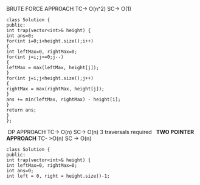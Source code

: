 BRUTE FORCE APPROACH
TC-> O(n^2)
SC-> O(1)
​
```
class Solution {
public:
int trap(vector<int>& height) {
int ans=0;
for(int i=0;i<height.size();i++)
{
int leftMax=0, rightMax=0;
for(int j=i;j>=0;j--)
{
leftMax = max(leftMax, height[j]);
}
for(int j=i;j<height.size();j++)
{
rightMax = max(rightMax, height[j]);
}
ans += min(leftMax, rightMax) - height[i];
}
return ans;
}
};
```
​
DP APPROACH
TC-> O(n)
SC-> O(n)
3 traversals required
​
​
​
**TWO POINTER APPROACH**
TC- >O(n)
SC -> O(n)
```
class Solution {
public:
int trap(vector<int>& height) {
int leftMax=0, rightMax=0;
int ans=0;
int left = 0, right = height.size()-1;
